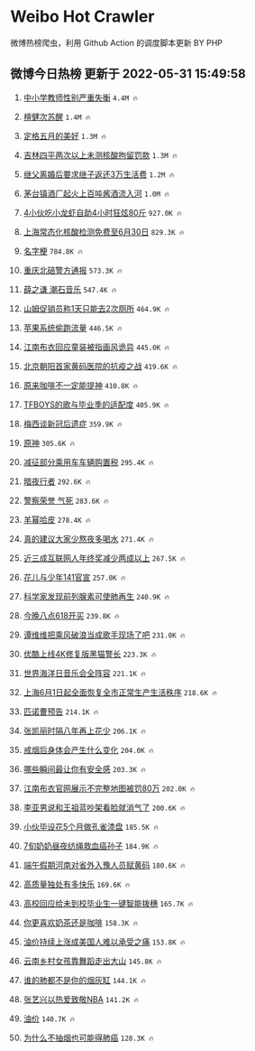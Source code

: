 # Weibo Hot Crawler 



微博热榜爬虫，利用 Github Action 的调度脚本更新 BY PHP 


## 微博今日热榜 更新于 2022-05-31 15:49:58 
1. [中小学教师性别严重失衡](https://s.weibo.com/weibo?q=%23%E4%B8%AD%E5%B0%8F%E5%AD%A6%E6%95%99%E5%B8%88%E6%80%A7%E5%88%AB%E4%B8%A5%E9%87%8D%E5%A4%B1%E8%A1%A1%23&Refer=top) `4.4M 🔥` 

1. [檀健次苏醒](https://s.weibo.com/weibo?q=%23%E6%AA%80%E5%81%A5%E6%AC%A1%E8%8B%8F%E9%86%92%23&Refer=top) `1.4M 🔥` 

1. [定格五月的美好](https://s.weibo.com/weibo?q=%23%E5%AE%9A%E6%A0%BC%E4%BA%94%E6%9C%88%E7%9A%84%E7%BE%8E%E5%A5%BD%23&Refer=top) `1.3M 🔥` 

1. [吉林四平两次以上未测核酸拘留罚款](https://s.weibo.com/weibo?q=%23%E5%90%89%E6%9E%97%E5%9B%9B%E5%B9%B3%E4%B8%A4%E6%AC%A1%E4%BB%A5%E4%B8%8A%E6%9C%AA%E6%B5%8B%E6%A0%B8%E9%85%B8%E6%8B%98%E7%95%99%E7%BD%9A%E6%AC%BE%23&Refer=top) `1.3M 🔥` 

1. [继父离婚后要求继子返还3万生活费](https://s.weibo.com/weibo?q=%23%E7%BB%A7%E7%88%B6%E7%A6%BB%E5%A9%9A%E5%90%8E%E8%A6%81%E6%B1%82%E7%BB%A7%E5%AD%90%E8%BF%94%E8%BF%983%E4%B8%87%E7%94%9F%E6%B4%BB%E8%B4%B9%23&Refer=top) `1.2M 🔥` 

1. [茅台镇酒厂起火上百吨酱酒流入河](https://s.weibo.com/weibo?q=%23%E8%8C%85%E5%8F%B0%E9%95%87%E9%85%92%E5%8E%82%E8%B5%B7%E7%81%AB%E4%B8%8A%E7%99%BE%E5%90%A8%E9%85%B1%E9%85%92%E6%B5%81%E5%85%A5%E6%B2%B3%23&Refer=top) `1.0M 🔥` 

1. [4小伙吃小龙虾自助4小时狂炫80斤](https://s.weibo.com/weibo?q=%234%E5%B0%8F%E4%BC%99%E5%90%83%E5%B0%8F%E9%BE%99%E8%99%BE%E8%87%AA%E5%8A%A94%E5%B0%8F%E6%97%B6%E7%8B%82%E7%82%AB80%E6%96%A4%23&Refer=top) `927.0K 🔥` 

1. [上海常态化核酸检测免费至6月30日](https://s.weibo.com/weibo?q=%23%E4%B8%8A%E6%B5%B7%E5%B8%B8%E6%80%81%E5%8C%96%E6%A0%B8%E9%85%B8%E6%A3%80%E6%B5%8B%E5%85%8D%E8%B4%B9%E8%87%B36%E6%9C%8830%E6%97%A5%23&Refer=top) `829.3K 🔥` 

1. [名字梗](https://s.weibo.com/weibo?q=%E5%90%8D%E5%AD%97%E6%A2%97&Refer=top) `784.8K 🔥` 

1. [重庆北碚警方通报](https://s.weibo.com/weibo?q=%23%E9%87%8D%E5%BA%86%E5%8C%97%E7%A2%9A%E8%AD%A6%E6%96%B9%E9%80%9A%E6%8A%A5%23&Refer=top) `573.3K 🔥` 

1. [薛之谦 潮石音乐](https://s.weibo.com/weibo?q=%E8%96%9B%E4%B9%8B%E8%B0%A6%20%E6%BD%AE%E7%9F%B3%E9%9F%B3%E4%B9%90&Refer=top) `547.4K 🔥` 

1. [山姆促销员称1天只能去2次厕所](https://s.weibo.com/weibo?q=%23%E5%B1%B1%E5%A7%86%E4%BF%83%E9%94%80%E5%91%98%E7%A7%B01%E5%A4%A9%E5%8F%AA%E8%83%BD%E5%8E%BB2%E6%AC%A1%E5%8E%95%E6%89%80%23&Refer=top) `464.9K 🔥` 

1. [苹果系统偷跑流量](https://s.weibo.com/weibo?q=%23%E8%8B%B9%E6%9E%9C%E7%B3%BB%E7%BB%9F%E5%81%B7%E8%B7%91%E6%B5%81%E9%87%8F%23&Refer=top) `446.5K 🔥` 

1. [江南布衣回应童装被指画风诡异](https://s.weibo.com/weibo?q=%23%E6%B1%9F%E5%8D%97%E5%B8%83%E8%A1%A3%E5%9B%9E%E5%BA%94%E7%AB%A5%E8%A3%85%E8%A2%AB%E6%8C%87%E7%94%BB%E9%A3%8E%E8%AF%A1%E5%BC%82%23&Refer=top) `445.0K 🔥` 

1. [北京朝阳首家黄码医院的抗疫之战](https://s.weibo.com/weibo?q=%23%E5%8C%97%E4%BA%AC%E6%9C%9D%E9%98%B3%E9%A6%96%E5%AE%B6%E9%BB%84%E7%A0%81%E5%8C%BB%E9%99%A2%E7%9A%84%E6%8A%97%E7%96%AB%E4%B9%8B%E6%88%98%23&Refer=top) `419.6K 🔥` 

1. [原来咖啡不一定能提神](https://s.weibo.com/weibo?q=%23%E5%8E%9F%E6%9D%A5%E5%92%96%E5%95%A1%E4%B8%8D%E4%B8%80%E5%AE%9A%E8%83%BD%E6%8F%90%E7%A5%9E%23&Refer=top) `410.8K 🔥` 

1. [TFBOYS的歌与毕业季的适配度](https://s.weibo.com/weibo?q=%23TFBOYS%E7%9A%84%E6%AD%8C%E4%B8%8E%E6%AF%95%E4%B8%9A%E5%AD%A3%E7%9A%84%E9%80%82%E9%85%8D%E5%BA%A6%23&Refer=top) `405.9K 🔥` 

1. [梅西谈新冠后遗症](https://s.weibo.com/weibo?q=%23%E6%A2%85%E8%A5%BF%E8%B0%88%E6%96%B0%E5%86%A0%E5%90%8E%E9%81%97%E7%97%87%23&Refer=top) `359.9K 🔥` 

1. [原神](https://s.weibo.com/weibo?q=%23%E5%8E%9F%E7%A5%9E%23&Refer=top) `305.6K 🔥` 

1. [减征部分乘用车车辆购置税](https://s.weibo.com/weibo?q=%23%E5%87%8F%E5%BE%81%E9%83%A8%E5%88%86%E4%B9%98%E7%94%A8%E8%BD%A6%E8%BD%A6%E8%BE%86%E8%B4%AD%E7%BD%AE%E7%A8%8E%23&Refer=top) `295.4K 🔥` 

1. [暗夜行者](https://s.weibo.com/weibo?q=%23%E6%9A%97%E5%A4%9C%E8%A1%8C%E8%80%85%23&Refer=top) `292.6K 🔥` 

1. [警察荣誉 气死](https://s.weibo.com/weibo?q=%E8%AD%A6%E5%AF%9F%E8%8D%A3%E8%AA%89%20%E6%B0%94%E6%AD%BB&Refer=top) `283.6K 🔥` 

1. [羊幂哈皮](https://s.weibo.com/weibo?q=%23%E7%BE%8A%E5%B9%82%E5%93%88%E7%9A%AE%23&Refer=top) `278.4K 🔥` 

1. [真的建议大家少熬夜多喝水](https://s.weibo.com/weibo?q=%23%E7%9C%9F%E7%9A%84%E5%BB%BA%E8%AE%AE%E5%A4%A7%E5%AE%B6%E5%B0%91%E7%86%AC%E5%A4%9C%E5%A4%9A%E5%96%9D%E6%B0%B4%23&Refer=top) `271.4K 🔥` 

1. [近三成互联网人年终奖减少两成以上](https://s.weibo.com/weibo?q=%23%E8%BF%91%E4%B8%89%E6%88%90%E4%BA%92%E8%81%94%E7%BD%91%E4%BA%BA%E5%B9%B4%E7%BB%88%E5%A5%96%E5%87%8F%E5%B0%91%E4%B8%A4%E6%88%90%E4%BB%A5%E4%B8%8A%23&Refer=top) `267.5K 🔥` 

1. [花儿与少年141官宣](https://s.weibo.com/weibo?q=%23%E8%8A%B1%E5%84%BF%E4%B8%8E%E5%B0%91%E5%B9%B4141%E5%AE%98%E5%AE%A3%23&Refer=top) `257.0K 🔥` 

1. [科学家发现前列腺素可使肺再生](https://s.weibo.com/weibo?q=%23%E7%A7%91%E5%AD%A6%E5%AE%B6%E5%8F%91%E7%8E%B0%E5%89%8D%E5%88%97%E8%85%BA%E7%B4%A0%E5%8F%AF%E4%BD%BF%E8%82%BA%E5%86%8D%E7%94%9F%23&Refer=top) `240.9K 🔥` 

1. [今晚八点618开买](https://s.weibo.com/weibo?q=%23%E4%BB%8A%E6%99%9A%E5%85%AB%E7%82%B9618%E5%BC%80%E4%B9%B0%23&Refer=top) `239.8K 🔥` 

1. [谭维维把乘风破浪当成歌手现场了吧](https://s.weibo.com/weibo?q=%23%E8%B0%AD%E7%BB%B4%E7%BB%B4%E6%8A%8A%E4%B9%98%E9%A3%8E%E7%A0%B4%E6%B5%AA%E5%BD%93%E6%88%90%E6%AD%8C%E6%89%8B%E7%8E%B0%E5%9C%BA%E4%BA%86%E5%90%A7%23&Refer=top) `231.0K 🔥` 

1. [优酷上线4K修复版黑猫警长](https://s.weibo.com/weibo?q=%23%E4%BC%98%E9%85%B7%E4%B8%8A%E7%BA%BF4K%E4%BF%AE%E5%A4%8D%E7%89%88%E9%BB%91%E7%8C%AB%E8%AD%A6%E9%95%BF%23&Refer=top) `223.3K 🔥` 

1. [世界海洋日音乐会全阵容](https://s.weibo.com/weibo?q=%23%E4%B8%96%E7%95%8C%E6%B5%B7%E6%B4%8B%E6%97%A5%E9%9F%B3%E4%B9%90%E4%BC%9A%E5%85%A8%E9%98%B5%E5%AE%B9%23&Refer=top) `221.1K 🔥` 

1. [上海6月1日起全面恢复全市正常生产生活秩序](https://s.weibo.com/weibo?q=%23%E4%B8%8A%E6%B5%B76%E6%9C%881%E6%97%A5%E8%B5%B7%E5%85%A8%E9%9D%A2%E6%81%A2%E5%A4%8D%E5%85%A8%E5%B8%82%E6%AD%A3%E5%B8%B8%E7%94%9F%E4%BA%A7%E7%94%9F%E6%B4%BB%E7%A7%A9%E5%BA%8F%23&Refer=top) `218.6K 🔥` 

1. [匹诺曹预告](https://s.weibo.com/weibo?q=%23%E5%8C%B9%E8%AF%BA%E6%9B%B9%E9%A2%84%E5%91%8A%23&Refer=top) `214.1K 🔥` 

1. [张凯丽时隔八年再上花少](https://s.weibo.com/weibo?q=%23%E5%BC%A0%E5%87%AF%E4%B8%BD%E6%97%B6%E9%9A%94%E5%85%AB%E5%B9%B4%E5%86%8D%E4%B8%8A%E8%8A%B1%E5%B0%91%23&Refer=top) `206.1K 🔥` 

1. [戒烟后身体会产生什么变化](https://s.weibo.com/weibo?q=%23%E6%88%92%E7%83%9F%E5%90%8E%E8%BA%AB%E4%BD%93%E4%BC%9A%E4%BA%A7%E7%94%9F%E4%BB%80%E4%B9%88%E5%8F%98%E5%8C%96%23&Refer=top) `204.0K 🔥` 

1. [哪些瞬间最让你有安全感](https://s.weibo.com/weibo?q=%23%E5%93%AA%E4%BA%9B%E7%9E%AC%E9%97%B4%E6%9C%80%E8%AE%A9%E4%BD%A0%E6%9C%89%E5%AE%89%E5%85%A8%E6%84%9F%23&Refer=top) `203.3K 🔥` 

1. [江南布衣官网展示不完整地图被罚80万](https://s.weibo.com/weibo?q=%23%E6%B1%9F%E5%8D%97%E5%B8%83%E8%A1%A3%E5%AE%98%E7%BD%91%E5%B1%95%E7%A4%BA%E4%B8%8D%E5%AE%8C%E6%95%B4%E5%9C%B0%E5%9B%BE%E8%A2%AB%E7%BD%9A80%E4%B8%87%23&Refer=top) `202.0K 🔥` 

1. [李亚男说和王祖蓝吵架看脸就消气了](https://s.weibo.com/weibo?q=%23%E6%9D%8E%E4%BA%9A%E7%94%B7%E8%AF%B4%E5%92%8C%E7%8E%8B%E7%A5%96%E8%93%9D%E5%90%B5%E6%9E%B6%E7%9C%8B%E8%84%B8%E5%B0%B1%E6%B6%88%E6%B0%94%E4%BA%86%23&Refer=top) `200.6K 🔥` 

1. [小伙毕设花5个月做孔雀漆盘](https://s.weibo.com/weibo?q=%23%E5%B0%8F%E4%BC%99%E6%AF%95%E8%AE%BE%E8%8A%B15%E4%B8%AA%E6%9C%88%E5%81%9A%E5%AD%94%E9%9B%80%E6%BC%86%E7%9B%98%23&Refer=top) `185.5K 🔥` 

1. [7旬奶奶昼夜纺绳救血癌孙子](https://s.weibo.com/weibo?q=7%E6%97%AC%E5%A5%B6%E5%A5%B6%E6%98%BC%E5%A4%9C%E7%BA%BA%E7%BB%B3%E6%95%91%E8%A1%80%E7%99%8C%E5%AD%99%E5%AD%90&Refer=top) `184.9K 🔥` 

1. [端午假期河南对省外入豫人员赋黄码](https://s.weibo.com/weibo?q=%23%E7%AB%AF%E5%8D%88%E5%81%87%E6%9C%9F%E6%B2%B3%E5%8D%97%E5%AF%B9%E7%9C%81%E5%A4%96%E5%85%A5%E8%B1%AB%E4%BA%BA%E5%91%98%E8%B5%8B%E9%BB%84%E7%A0%81%23&Refer=top) `180.6K 🔥` 

1. [高质量独处有多快乐](https://s.weibo.com/weibo?q=%23%E9%AB%98%E8%B4%A8%E9%87%8F%E7%8B%AC%E5%A4%84%E6%9C%89%E5%A4%9A%E5%BF%AB%E4%B9%90%23&Refer=top) `169.6K 🔥` 

1. [高校回应给未到校毕业生一键智能拨穗](https://s.weibo.com/weibo?q=%23%E9%AB%98%E6%A0%A1%E5%9B%9E%E5%BA%94%E7%BB%99%E6%9C%AA%E5%88%B0%E6%A0%A1%E6%AF%95%E4%B8%9A%E7%94%9F%E4%B8%80%E9%94%AE%E6%99%BA%E8%83%BD%E6%8B%A8%E7%A9%97%23&Refer=top) `165.7K 🔥` 

1. [你更喜欢奶茶还是咖啡](https://s.weibo.com/weibo?q=%23%E4%BD%A0%E6%9B%B4%E5%96%9C%E6%AC%A2%E5%A5%B6%E8%8C%B6%E8%BF%98%E6%98%AF%E5%92%96%E5%95%A1%23&Refer=top) `158.3K 🔥` 

1. [油价持续上涨成美国人难以承受之痛](https://s.weibo.com/weibo?q=%23%E6%B2%B9%E4%BB%B7%E6%8C%81%E7%BB%AD%E4%B8%8A%E6%B6%A8%E6%88%90%E7%BE%8E%E5%9B%BD%E4%BA%BA%E9%9A%BE%E4%BB%A5%E6%89%BF%E5%8F%97%E4%B9%8B%E7%97%9B%23&Refer=top) `153.8K 🔥` 

1. [云南乡村女孩靠舞蹈走出大山](https://s.weibo.com/weibo?q=%23%E4%BA%91%E5%8D%97%E4%B9%A1%E6%9D%91%E5%A5%B3%E5%AD%A9%E9%9D%A0%E8%88%9E%E8%B9%88%E8%B5%B0%E5%87%BA%E5%A4%A7%E5%B1%B1%23&Refer=top) `145.8K 🔥` 

1. [谁的肺都不是你的烟灰缸](https://s.weibo.com/weibo?q=%23%E8%B0%81%E7%9A%84%E8%82%BA%E9%83%BD%E4%B8%8D%E6%98%AF%E4%BD%A0%E7%9A%84%E7%83%9F%E7%81%B0%E7%BC%B8%23&Refer=top) `144.1K 🔥` 

1. [张艺兴以热爱致敬NBA](https://s.weibo.com/weibo?q=%23%E5%BC%A0%E8%89%BA%E5%85%B4%E4%BB%A5%E7%83%AD%E7%88%B1%E8%87%B4%E6%95%ACNBA%23&Refer=top) `141.2K 🔥` 

1. [油价](https://s.weibo.com/weibo?q=%E6%B2%B9%E4%BB%B7&Refer=top) `140.7K 🔥` 

1. [为什么不抽烟也可能得肺癌](https://s.weibo.com/weibo?q=%23%E4%B8%BA%E4%BB%80%E4%B9%88%E4%B8%8D%E6%8A%BD%E7%83%9F%E4%B9%9F%E5%8F%AF%E8%83%BD%E5%BE%97%E8%82%BA%E7%99%8C%23&Refer=top) `128.3K 🔥` 

